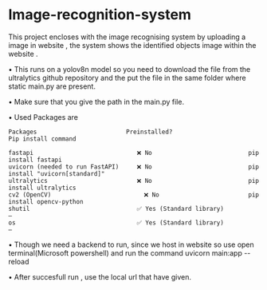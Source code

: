 # Image-recognition-system
This project encloses with the image recognising system by uploading a image in website , the system shows the identified objects  image within the website .

 • This runs on a yolov8n model so you need to download the file from the ultralytics github repository and the put the file in the same folder where static main.py are present.

• Make sure that you give the path in the main.py file.

• Used Packages are 

    Packages                         Preinstalled?	                    Pip install command

    fastapi	                            ❌ No	                       pip install fastapi
    uvicorn (needed to run FastAPI)	    ❌ No	                       pip install "uvicorn[standard]"
    ultralytics	                        ❌ No	                       pip install ultralytics
    cv2 (OpenCV)	                      ❌ No	                       pip install opencv-python
    shutil	                            ✅ Yes (Standard library)	            —
    os	                                ✅ Yes (Standard library)	            —

• Though we need a backend to run, since we host in website so use 
  open terminal(Microsoft powershell) and run the command uvicorn main:app --reload

• After succesfull run , use the local url that have given.
